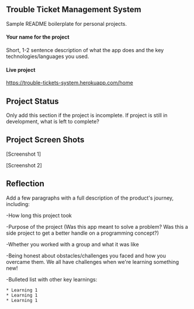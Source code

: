 ## Trouble Ticket Management System

Sample README boilerplate for personal projects.

#### Your name for the project

Short, 1-2 sentence description of what the app does and the key technologies/languages you used.

#### Live project

https://trouble-tickets-system.herokuapp.com/home

## Project Status

Only add this section if the project is incomplete.  If project is still in development, what is left to complete?

## Project Screen Shots
[Screenshot 1]

[Screenshot 2]

## Reflection

Add a few paragraphs with a full description of the product's journey, including:

-How long this project took

-Purpose of the project (Was this app meant to solve a problem? Was this a side project to get a better handle on a programming concept?)

-Whether you worked with a group and what it was like

-Being honest about obstacles/challenges you faced and how you overcame them.  We all have challenges when we're learning something new!

-Bulleted list with other key learnings:

    * Learning 1
    * Learning 1
    * Learning 1

